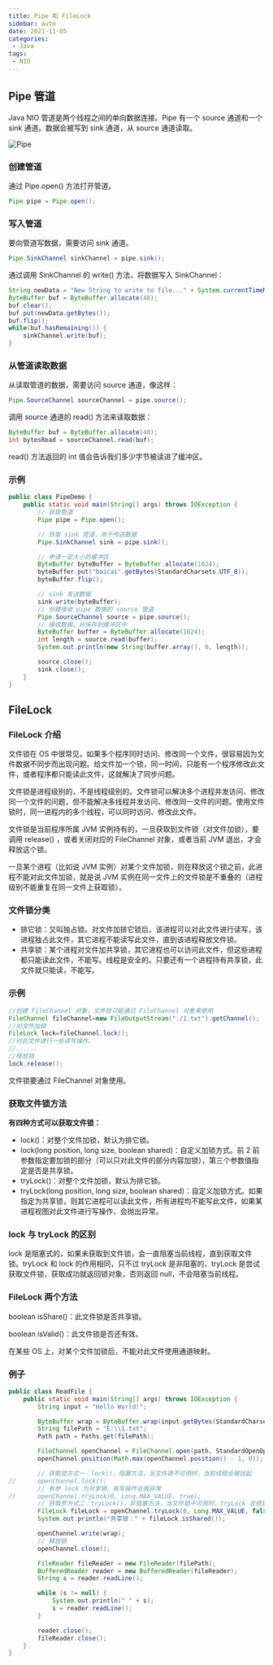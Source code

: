 ```yaml
---
title: Pipe 和 FileLock
sidebar: auto
date: 2021-11-05
categories:
 - Java
tags:
 - NIO
---
```


## Pipe 管道

Java NIO 管道是两个线程之间的单向数据连接。Pipe 有一个 source 通道和一个 sink 通道。数据会被写到 sink 通道，从 source 通道读取。

<img :src="$withBase('/img/java/nio/Pipe.png')" alt="Pipe">



### 创建管道

通过 Pipe.open() 方法打开管道。

``` java
Pipe pipe = Pipe.open();
```



### 写入管道

要向管道写数据，需要访问 sink 通道。

``` java
Pipe.SinkChannel sinkChannel = pipe.sink();
```



通过调用 SinkChannel 的 write() 方法，将数据写入 SinkChannel：

``` java
String newData = "New String to write to file..." + System.currentTimeMillis();
ByteBuffer buf = ByteBuffer.allocate(48);
buf.clear();
buf.put(newData.getBytes());
buf.flip();
while(buf.hasRemaining()) {
	sinkChannel.write(buf);
}
```



### 从管道读取数据

从读取管道的数据，需要访问 source 通道，像这样：

``` java
Pipe.SourceChannel sourceChannel = pipe.source();
```

调用 source 通道的 read() 方法来读取数据：

``` java
ByteBuffer buf = ByteBuffer.allocate(48);
int bytesRead = sourceChannel.read(buf);
```

read() 方法返回的 int 值会告诉我们多少字节被读进了缓冲区。



### 示例

``` java
public class PipeDemo {
	public static void main(String[] args) throws IOException {
		// 获取管道
		Pipe pipe = Pipe.open();

		// 获取 sink 管道，用于传送数据
		Pipe.SinkChannel sink = pipe.sink();

		// 申请一定大小的缓冲区
		ByteBuffer byteBuffer = ByteBuffer.allocate(1024);
		byteBuffer.put("baicai".getBytes(StandardCharsets.UTF_8));
		byteBuffer.flip();

		// sink 发送数据
		sink.write(byteBuffer);
		// 创建接收 pipe 数据的 source 管道
		Pipe.SourceChannel source = pipe.source();
		// 接收数据，并保存到缓冲区中
		ByteBuffer buffer = ByteBuffer.allocate(1024);
		int length = source.read(buffer);
		System.out.println(new String(buffer.array(), 0, length));

		source.close();
		sink.close();
	}
}
```



## FileLock

### FileLock 介绍

文件锁在 OS 中很常见，如果多个程序同时访问、修改同一个文件，很容易因为文件数据不同步而出现问题。给文件加一个锁，同一时间，只能有一个程序修改此文件，或者程序都只能读此文件，这就解决了同步问题。

文件锁是进程级别的，不是线程级别的。文件锁可以解决多个进程并发访问、修改同一个文件的问题，但不能解决多线程并发访问、修改同一文件的问题。使用文件锁时，同一进程内的多个线程，可以同时访问、修改此文件。

文件锁是当前程序所属 JVM 实例持有的，一旦获取到文件锁（对文件加锁），要调用 release() ，或者关闭对应的 FileChannel 对象，或者当前 JVM 退出，才会释放这个锁。

一旦某个进程（比如说 JVM 实例）对某个文件加锁，则在释放这个锁之前，此进程不能对此文件加锁，就是说 JVM 实例在同一文件上的文件锁是不重叠的（进程级别不能重复在同一文件上获取锁）。



### 文件锁分类

- 排它锁：又叫独占锁。对文件加排它锁后，该进程可以对此文件进行读写，该进程独占此文件，其它进程不能读写此文件，直到该进程释放文件锁。
- 共享锁：某个进程对文件加共享锁，其它进程也可以访问此文件，但这些进程都只能读此文件，不能写。线程是安全的。只要还有一个进程持有共享锁，此文件就只能读，不能写。



### 示例

``` java
//创建 FileChannel 对象，文件锁只能通过 FileChannel 对象来使用
FileChannel fileChannel=new FileOutputStream("./1.txt").getChannel();
//对文件加锁
FileLock lock=fileChannel.lock();
//对此文件进行一些读写操作。
//......
//释放锁
lock.release();
```

文件锁要通过 FileChannel 对象使用。



### 获取文件锁方法

**有四种方式可以获取文件锁：**

- lock()：对整个文件加锁，默认为排它锁。
- lock(long position, long size, boolean shared)：自定义加锁方式。前 2 前参数指定要加锁的部分（可以只对此文件的部分内容加锁），第三个参数值指定是否是共享锁。
- tryLock()：对整个文件加锁，默认为排它锁。
- tryLock(long position, long size, boolean shared)：自定义加锁方式。如果指定为共享锁，则其它进程可以读此文件，所有进程均不能写此文件，如果某进程视图对此文件进行写操作，会抛出异常。



### lock 与 tryLock 的区别

lock 是阻塞式的，如果未获取到文件锁，会一直阻塞当前线程，直到获取文件锁。tryLock 和 lock 的作用相同，只不过 tryLock 是非阻塞的，tryLock 是尝试获取文件锁，获取成功就返回锁对象，否则返回 null，不会阻塞当前线程。



### FileLock 两个方法

boolean isShare()：此文件锁是否共享锁。

boolean isValid()：此文件锁是否还有效。

在某些 OS 上，对某个文件加锁后，不能对此文件使用通道映射。



### 例子

``` java
public class ReadFile {
	public static void main(String[] args) throws IOException {
		String input = "Hello World!";

		ByteBuffer wrap = ByteBuffer.wrap(input.getBytes(StandardCharsets.UTF_8));
		String filePath = "E:\\1.txt";
		Path path = Paths.get(filePath);

		FileChannel openChannel = FileChannel.open(path, StandardOpenOption.WRITE, StandardOpenOption.APPEND);
		openChannel.position(Math.max(openChannel.position() - 1, 0));

		// 获取锁方式一：lock()，阻塞方法，当文件锁不可用时，当前线程会被挂起
//		openChannel.lock();
		// 有参 lock 为共享锁，有写操作会报异常
//		openChannel.tryLock(0, Long.MAX_VALUE, true);
		// 获取罗方式二：tryLock()，非阻塞方法，当文件锁不可用时，tryLock 会得到 null 值
		FileLock fileLock = openChannel.tryLock(0, Long.MAX_VALUE, false);
		System.out.println("共享锁：" + fileLock.isShared());

		openChannel.write(wrap);
		// 释放锁
		openChannel.close();

		FileReader fileReader = new FileReader(filePath);
		BufferedReader reader = new BufferedReader(fileReader);
		String s = reader.readLine();

		while (s != null) {
			System.out.println(" " + s);
			s = reader.readLine();
		}

		reader.close();
		fileReader.close();
	}
}
```





